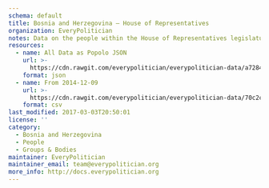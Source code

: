 ```yaml
---
schema: default
title: Bosnia and Herzegovina — House of Representatives
organization: EveryPolitician
notes: Data on the people within the House of Representatives legislature of Bosnia and Herzegovina.
resources:
  - name: All Data as Popolo JSON
    url: >-
      https://cdn.rawgit.com/everypolitician/everypolitician-data/a7284c811c0239ddbe8a5c43e52243748e1fe880/data/Bosnia_and_Herzegovina/House_of_Representatives/ep-popolo-v1.0.json
    format: json
  - name: From 2014-12-09
    url: >-
      https://cdn.rawgit.com/everypolitician/everypolitician-data/70c2ca47333904adf371b383740ec4a51d8e6ea8/data/Bosnia_and_Herzegovina/House_of_Representatives/term-7.csv
    format: csv
last_modified: 2017-03-03T20:50:01
license: ''
category:
  - Bosnia and Herzegovina
  - People
  - Groups & Bodies
maintainer: EveryPolitician
maintainer_email: team@everypolitician.org
more_info: http://docs.everypolitician.org
---
```

